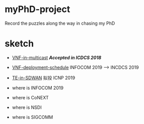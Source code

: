 # myPhD-project
Record the puzzles along the way in chasing my PhD

# sketch
* [VNF-in-multicast](https://github.com/Renbangbang/myPhD-project/tree/master/VNF-in-multicast) ***Accepted in ICDCS 2018***
* [VNF-deployment-schedule](https://github.com/Renbangbang/myPhD-project/tree/master/VNF-deployment-schedule) INFOCOM 2019 --> INCDCS 2019
* [TE-in-SDWAN](https://github.com/Renbangbang/myPhD-project/tree/master/TE-in-SDWAN) 拟投 ICNP 2019

* where is INFOCOM 2019
* where is CoNEXT
* where is NSDI
* where is SIGCOMM
